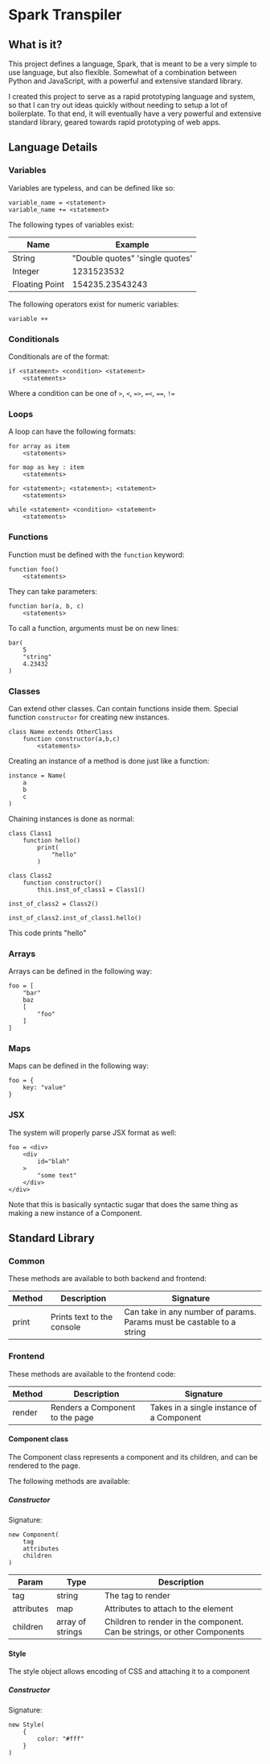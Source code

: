 # Spark Transpiler

## What is it?

This project defines a language, Spark, that is meant to be a very simple to use language, but also flexible. Somewhat of a combination between Python and JavaScript, with a powerful and extensive standard library.

I created this project to serve as a rapid prototyping language and system, so that I can try out ideas quickly without needing to setup a lot of boilerplate. To that end, it will eventually have a very powerful and extensive standard library, geared towards rapid prototyping of web apps.

## Language Details

### Variables

Variables are typeless, and can be defined like so:

```
variable_name = <statement>
variable_name += <statement>
```

The following types of variables exist:

| Name | Example |
| ---| --- |
| String | "Double quotes" 'single quotes' |
| Integer | 1231523532 |
| Floating Point | 154235.23543243 |

The following operators exist for numeric variables:

```
variable ++
```
### Conditionals

Conditionals are of the format:

```
if <statement> <condition> <statement>
    <statements>
```

Where a condition can be one of `>`, `<`, `=>`, `=<`, `==`, `!=`

### Loops

A loop can have the following formats:

```
for array as item
    <statements>

for map as key : item
    <statements>

for <statement>; <statement>; <statement>
    <statements>

while <statement> <condition> <statement>
    <statements>
```

### Functions

Function must be defined with the `function` keyword:

```
function foo()
    <statements>
```

They can take parameters:

```
function bar(a, b, c)
    <statements>
```

To call a function, arguments must be on new lines:

```
bar(
    5
    "string"
    4.23432
)
```

### Classes

Can extend other classes. Can contain functions inside them.
Special function `constructor` for creating new instances.

```
class Name extends OtherClass
    function constructor(a,b,c)
        <statements>
```

Creating an instance of a method is done just like a function:

```
instance = Name(
    a
    b
    c
)
```

Chaining instances is done as normal:

```
class Class1
    function hello()
        print(
            "hello"
        )

class Class2
    function constructor()
        this.inst_of_class1 = Class1()

inst_of_class2 = Class2()

inst_of_class2.inst_of_class1.hello()
```

This code prints "hello"

### Arrays

Arrays can be defined in the following way:
```
foo = [
    "bar"
    baz
    [
        "foo"
    ]
]
```

### Maps

Maps can be defined in the following way:
```
foo = {
	key: "value"
}
```

### JSX

The system will properly parse JSX format as well:
```
foo = <div>
	<div
		id="blah"
	>
		"some text"
	</div>
</div>
```

Note that this is basically syntactic sugar that does the same thing as making a new instance of a Component.

## Standard Library

### Common

These methods are available to both backend and frontend:

| Method | Description | Signature |
| --- | --- | --- |
| print | Prints text to the console | Can take in any number of params. Params must be castable to a string |

### Frontend

These methods are available to the frontend code:

| Method | Description | Signature |
| --- | --- | --- |
| render | Renders a Component to the page | Takes in a single instance of a Component |

#### Component class

The Component class represents a component and its children, and can be rendered to the page.

The following methods are available:

##### Constructor

Signature:
```
new Component(
    tag
    attributes
    children
)
```

| Param | Type | Description |
| --- | --- | --- |
| tag | string | The tag to render |
| attributes | map | Attributes to attach to the element |
| children | array of strings | Children to render in the component. Can be strings, or other Components |

#### Style

The style object allows encoding of CSS and attaching it to a component

##### Constructor

Signature:
```
new Style(
    {
        color: "#fff"
    }
)
```